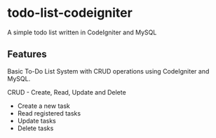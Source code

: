 # todo-list-codeigniter
A simple todo list written in CodeIgniter and MySQL

## Features
Basic To-Do List System with CRUD operations using CodeIgniter and MySQL.

CRUD - Create, Read, Update and Delete

- Create a new task
- Read registered tasks
- Update tasks
- Delete tasks